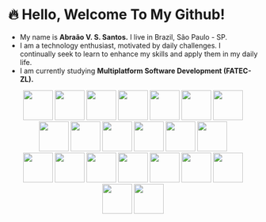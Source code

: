 # 🔥 Hello, Welcome To My Github!
- My name is __Abraão V. S. Santos.__ I live in Brazil, São Paulo - SP.
- I am a technology enthusiast, motivated by daily challenges. I continually seek to learn to enhance my skills and apply them in my daily life.
- I am currently studying __Multiplatform Software Development (FATEC-ZL).__
<div align="center">
  <img width="60" src="https://cdn.jsdelivr.net/gh/devicons/devicon@latest/icons/python/python-original-wordmark.svg" />
  <img width="60" src="https://cdn.jsdelivr.net/gh/devicons/devicon@latest/icons/flask/flask-original-wordmark.svg" />
  <img width="60" src="https://cdn.jsdelivr.net/gh/devicons/devicon@latest/icons/sqlalchemy/sqlalchemy-original.svg" />
  <img width="60" src="https://cdn.jsdelivr.net/gh/devicons/devicon@latest/icons/java/java-original-wordmark.svg" />
  <img width="60" src="https://cdn.jsdelivr.net/gh/devicons/devicon@latest/icons/typescript/typescript-original.svg" />
  <img width="60" src="https://cdn.jsdelivr.net/gh/devicons/devicon@latest/icons/javascript/javascript-original.svg" />
  <img width="60" src="https://cdn.jsdelivr.net/gh/devicons/devicon@latest/icons/html5/html5-original-wordmark.svg" />
  <img width="60" src="https://cdn.jsdelivr.net/gh/devicons/devicon@latest/icons/css3/css3-original-wordmark.svg" />
  <img width="60" src="https://cdn.jsdelivr.net/gh/devicons/devicon@latest/icons/nodejs/nodejs-original-wordmark.svg" />
  <img width="60" src="https://cdn.jsdelivr.net/gh/devicons/devicon@latest/icons/express/express-original.svg" />
  <img width="60" src="https://cdn.jsdelivr.net/gh/devicons/devicon@latest/icons/angular/angular-original.svg" />
  <img width="60" src="https://cdn.jsdelivr.net/gh/devicons/devicon@latest/icons/docker/docker-original-wordmark.svg" />   
  <img width="60" src="https://cdn.jsdelivr.net/gh/devicons/devicon@latest/icons/git/git-original-wordmark.svg" /> 
</div>
<div align="center">
  <img width="60" src="https://cdn.jsdelivr.net/gh/devicons/devicon@latest/icons/linux/linux-original.svg" />
  <img width="60" src="https://cdn.jsdelivr.net/gh/devicons/devicon@latest/icons/bash/bash-original.svg" />
  <img width="60" src="https://cdn.jsdelivr.net/gh/devicons/devicon@latest/icons/amazonwebservices/amazonwebservices-original-wordmark.svg" />
  <img width="60" src="https://cdn.jsdelivr.net/gh/devicons/devicon@latest/icons/microsoftsqlserver/microsoftsqlserver-original-wordmark.svg" />
  <img width="60" src="https://cdn.jsdelivr.net/gh/devicons/devicon@latest/icons/mysql/mysql-original-wordmark.svg" />
  <img width="60" src="https://cdn.jsdelivr.net/gh/devicons/devicon@latest/icons/sqlite/sqlite-original-wordmark.svg" />
  <img width="60" src="https://cdn.jsdelivr.net/gh/devicons/devicon@latest/icons/pycharm/pycharm-original.svg" />
  <img width="60" src="https://cdn.jsdelivr.net/gh/devicons/devicon@latest/icons/intellij/intellij-original.svg" />   
  <img width="60" src="https://cdn.jsdelivr.net/gh/devicons/devicon@latest/icons/vscode/vscode-original-wordmark.svg" />     
</div>
